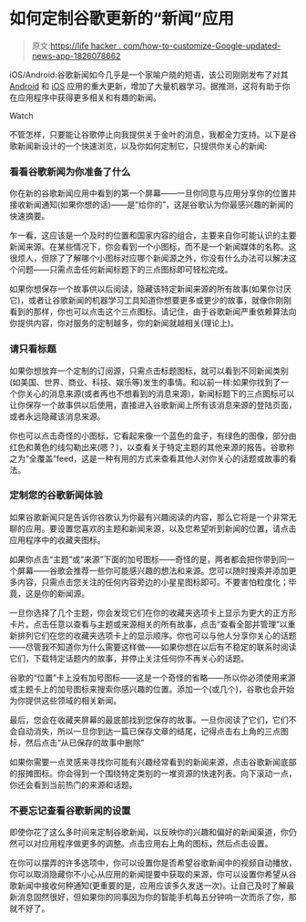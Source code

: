# 如何定制谷歌更新的“新闻”应用

> 原文:[https://life hacker . com/how-to-customize-Google-updated-news-app-1826078662](https://lifehacker.com/how-to-customize-googles-updated-news-app-1826078662)

iOS/Android:谷歌新闻如今几乎是一个家喻户晓的短语，该公司刚刚发布了对其 [Android](https://play.google.com/store/apps/details?id=com.google.android.apps.magazines&hl=en_US) 和 [iOS](https://itunes.apple.com/us/app/google-news/id459182288?mt=8) 应用的重大更新，增加了大量机器学习。据推测，这将有助于你在应用程序中获得更多相关和有趣的新闻。

Watch

不管怎样，只要能让谷歌停止向我提供关于金叶的消息，我都全力支持。以下是谷歌新闻新设计的一个快速浏览，以及你如何定制它，只提供你关心的新闻:

### 看看谷歌新闻为你准备了什么

你在新的谷歌新闻应用中看到的第一个屏幕——一旦你同意与应用分享你的位置并接收新闻通知(如果你想的话)——是“给你的”，这是谷歌认为你最感兴趣的新闻的快速摘要。

乍一看，这应该是一个及时的位置和国家内容的组合，主要来自你可能认识的主要新闻来源。在某些情况下，你会看到一个小图标，而不是一个新闻媒体的名称。这很烦人，但除了了解哪个小图标对应哪个新闻源之外，你没有什么办法可以解决这个问题——只需点击任何新闻标题下的三点图标即可轻松完成。

如果你想保存一个故事供以后阅读，隐藏该特定新闻来源的所有故事(如果你讨厌它)，或者让谷歌新闻的机器学习工具知道你想要更多或更少的故事，就像你刚刚看到的那样，你也可以点击这个三点图标。请记住，由于谷歌新闻严重依赖算法向你提供内容，你对服务的定制越多，你的新闻就越相关(理论上)。

### 请只看标题

如果你想放弃一个定制的订阅源，只需点击标题图标，就可以看到不同新闻类别(如美国、世界、商业、科技、娱乐等)发生的事情。和以前一样:如果你找到了一个你关心的消息来源(或者再也不想看到的消息来源)，新闻标题下的三点图标可以让你保存一个故事供以后使用，直接进入谷歌新闻上所有该消息来源的登陆页面，或者永远隐藏该消息来源。

你也可以点击奇怪的小图标，它看起来像一个蓝色的盒子，有绿色的图像，部分由红色和黄色的线勾勒出来(嗯？)，以查看关于特定主题的其他来源的报告。谷歌称之为“全覆盖”feed，这是一种有用的方式来查看其他人对你关心的话题或故事的看法。

### 定制您的谷歌新闻体验

如果谷歌新闻只是告诉你谷歌认为你最有兴趣阅读的内容，那么它将是一个非常无聊的应用。要设置您喜欢的主题和新闻来源，以及您希望听到新闻的位置，请点击应用程序中的收藏夹图标。

如果你点击“主题”或“来源”下面的加号图标——奇怪的是，两者都会把你带到同一个屏幕——谷歌会推荐一些你可能感兴趣的想法和来源。您可以随时搜索并添加更多内容，只需点击您关注的任何内容旁边的小星星图标即可。不要害怕粒度化；毕竟，这是你的新闻源。

一旦你选择了几个主题，你会发现它们在你的收藏夹选项卡上显示为更大的正方形卡片。点击任意以查看与主题或来源相关的所有故事，点击“查看全部并管理”以重新排列它们在您的收藏夹选项卡上的显示顺序。你也可以与他人分享你关心的话题——尽管我不知道你为什么需要这样做——如果你想在以后有不稳定的联系时阅读它们，下载特定话题内的故事，并停止关注任何你不再关心的话题。

谷歌的“位置”卡上没有加号图标——这是一个奇怪的省略——所以你必须使用来源或主题卡上的加号图标来搜索你感兴趣的位置。添加一个(或几个)，谷歌也会开始为你提供这些领域的相关新闻。

最后，您会在收藏夹屏幕的最底部找到您保存的故事。一旦你阅读了它们，它们不会自动消失，所以一旦你到达一篇已保存文章的结尾，记得点击右上角的三点图标，然后点击“从已保存的故事中删除”

如果你需要一点灵感来寻找你可能有兴趣经常看到的新闻来源，点击谷歌新闻底部的报摊图标。你会得到一个围绕特定类别的一堆资源的快速列表。向下滚动一点，你还会看到当前热门的来源和话题。

### 不要忘记查看谷歌新闻的设置

即使你花了这么多时间来定制谷歌新闻，以反映你的兴趣和偏好的新闻渠道，你仍然可以对应用程序做更多的调整。点击应用右上角的图标，然后点击设置。

在你可以摆弄的许多选项中，你可以设置你是否希望谷歌新闻中的视频自动播放，你可以取消隐藏你不小心从应用的新闻提要中获取的来源，你可以设置你希望从谷歌新闻中接收何种通知(更重要的是，应用应该多久发送一次)。让自己及时了解最新消息固然很好，但如果你的同事因为你的智能手机每五分钟响一次而杀了你，那就不好了。